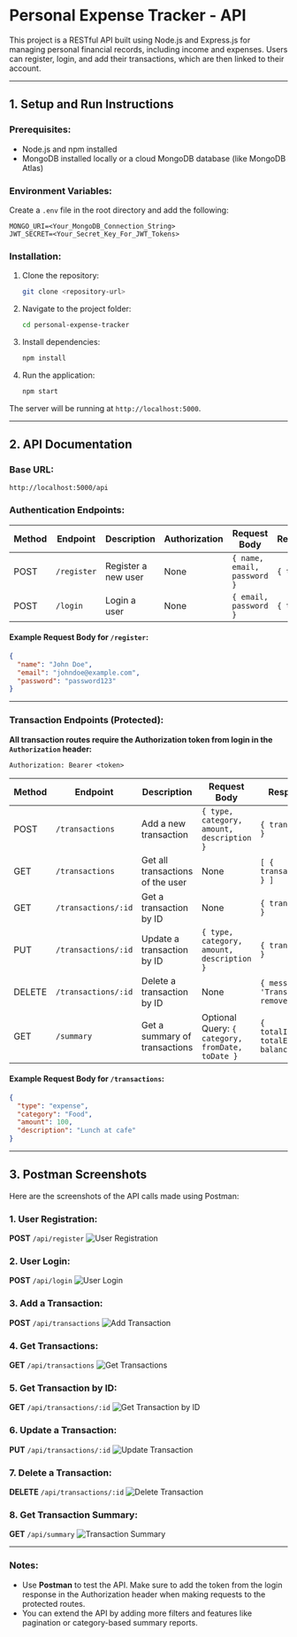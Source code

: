
# Personal Expense Tracker - API

This project is a RESTful API built using Node.js and Express.js for managing personal financial records, including income and expenses. Users can register, login, and add their transactions, which are then linked to their account.

---

## 1. Setup and Run Instructions

### Prerequisites:
- Node.js and npm installed
- MongoDB installed locally or a cloud MongoDB database (like MongoDB Atlas)

### Environment Variables:
Create a `.env` file in the root directory and add the following:
```
MONGO_URI=<Your_MongoDB_Connection_String>
JWT_SECRET=<Your_Secret_Key_For_JWT_Tokens>
```

### Installation:
1. Clone the repository:
   ```bash
   git clone <repository-url>
   ```

2. Navigate to the project folder:
   ```bash
   cd personal-expense-tracker
   ```

3. Install dependencies:
   ```bash
   npm install
   ```

4. Run the application:
   ```bash
   npm start
   ```

The server will be running at `http://localhost:5000`.

---

## 2. API Documentation

### Base URL:
```
http://localhost:5000/api
```

### Authentication Endpoints:

| Method | Endpoint       | Description                   | Authorization | Request Body                   | Response             |
|--------|----------------|-------------------------------|---------------|---------------------------------|-----------------------|
| POST   | `/register`     | Register a new user           | None          | `{ name, email, password }`     | `{ token }`           |
| POST   | `/login`        | Login a user                  | None          | `{ email, password }`           | `{ token }`           |

#### Example Request Body for `/register`:
```json
{
  "name": "John Doe",
  "email": "johndoe@example.com",
  "password": "password123"
}
```

---

### Transaction Endpoints (Protected):

**All transaction routes require the Authorization token from login in the `Authorization` header:**

```
Authorization: Bearer <token>
```

| Method | Endpoint                | Description                        | Request Body                           | Response                                      |
|--------|-------------------------|------------------------------------|----------------------------------------|----------------------------------------------|
| POST   | `/transactions`          | Add a new transaction              | `{ type, category, amount, description }` | `{ transaction }`                             |
| GET    | `/transactions`          | Get all transactions of the user   | None                                   | `[ { transactions } ]`                        |
| GET    | `/transactions/:id`      | Get a transaction by ID            | None                                   | `{ transaction }`                             |
| PUT    | `/transactions/:id`      | Update a transaction by ID         | `{ type, category, amount, description }` | `{ transaction }`                             |
| DELETE | `/transactions/:id`      | Delete a transaction by ID         | None                                   | `{ message: 'Transaction removed' }`          |
| GET    | `/summary`               | Get a summary of transactions      | Optional Query: `{ category, fromDate, toDate }` | `{ totalIncome, totalExpense, balance }` |

#### Example Request Body for `/transactions`:
```json
{
  "type": "expense",
  "category": "Food",
  "amount": 100,
  "description": "Lunch at cafe"
}
```

---

## 3. Postman Screenshots

Here are the screenshots of the API calls made using Postman:

### 1. **User Registration**:
**POST** `/api/register`
![User Registration](./screenshots/register.png)

### 2. **User Login**:
**POST** `/api/login`
![User Login](./screenshots/login.png)

### 3. **Add a Transaction**:
**POST** `/api/transactions`
![Add Transaction](./screenshots/add-transaction.png)

### 4. **Get Transactions**:
**GET** `/api/transactions`
![Get Transactions](./screenshots/get-transactions.png)

### 5. **Get Transaction by ID**:
**GET** `/api/transactions/:id`
![Get Transaction by ID](./screenshots/get-transaction-by-id.png)

### 6. **Update a Transaction**:
**PUT** `/api/transactions/:id`
![Update Transaction](./screenshots/update-transaction.png)

### 7. **Delete a Transaction**:
**DELETE** `/api/transactions/:id`
![Delete Transaction](./screenshots/delete-transaction.png)

### 8. **Get Transaction Summary**:
**GET** `/api/summary`
![Transaction Summary](./screenshots/transaction-summary.png)

---

### Notes:
- Use **Postman** to test the API. Make sure to add the token from the login response in the Authorization header when making requests to the protected routes.
- You can extend the API by adding more filters and features like pagination or category-based summary reports.
